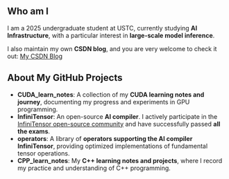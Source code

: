 ## Who am I

I am a 2025 undergraduate student at USTC, currently studying **AI Infrastructure**, with a particular interest in **large-scale model inference**.  

I also maintain my own **CSDN blog**, and you are very welcome to check it out: [My CSDN Blog](https://blog.csdn.net/qq_71640350?spm=1011.2480.3001.5343)


## About My GitHub Projects


- **CUDA_learn_notes**: A collection of my **CUDA learning notes and journey**, documenting my progress and experiments in GPU programming.  
- **InfiniTensor**: An open-source **AI compiler**. I actively participate in the [InfiniTensor open-source community](https://github.com/InfiniTensor/) and have successfully passed **all the exams**.
- **operators**: A library of **operators supporting the AI compiler InfiniTensor**, providing optimized implementations of fundamental tensor operations.
- **CPP_learn_notes**: My **C++ learning notes and projects**, where I record my practice and understanding of C++ programming.  

